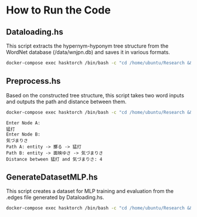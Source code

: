 # How to Run the Code
## Dataloading.hs
This script extracts the hypernym-hyponym tree structure from the WordNet database (/data/wnjpn.db) and saves it in various formats.
```bash
docker-compose exec hasktorch /bin/bash -c "cd /home/ubuntu/Research && stack run DataLoading" 
```

## Preprocess.hs
Based on the constructed tree structure, this script takes two word inputs and outputs the path and distance between them.
```bash
docker-compose exec hasktorch /bin/bash -c "cd /home/ubuntu/Research && stack run Preprocess"
```
```
Enter Node A:
猛打
Enter Node B:
気づまりさ
Path A: entity -> 擲る -> 猛打
Path B: entity -> 面映ゆさ -> 気づまりさ
Distance between 猛打 and 気づまりさ: 4
```

## GenerateDatasetMLP.hs
This script creates a dataset for MLP training and evaluation from the .edges file generated by Dataloading.hs.
```bash
docker-compose exec hasktorch /bin/bash -c "cd /home/ubuntu/Research && stack run GenerateDatasetMLP"
```